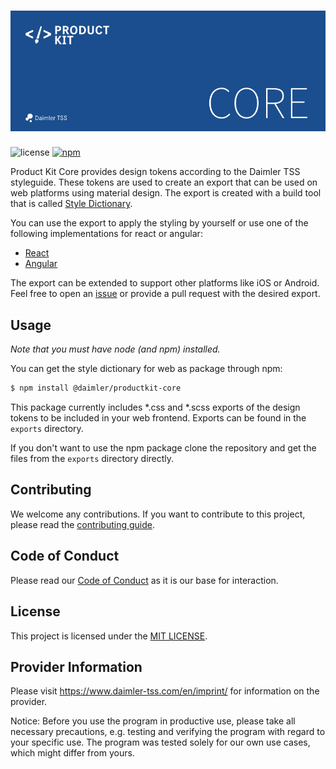 <!-- SPDX-License-Identifier: MIT --->
<!-- © Daimler TSS GmbH --->
# ![Product Kit Core Logo](https://github.com/Daimler/product-kit_core/raw/main/docs/images/productkit_core_github_logo.png)
![license](https://img.shields.io/badge/license-MIT-38de03e?style=flat)
[![npm](https://img.shields.io/npm/v/@daimler/productkit-core)](https://www.npmjs.com/package/@daimler/productkit-core)


Product Kit Core provides design tokens according to the Daimler TSS styleguide. These tokens are used to create an export that can be used on web platforms using material design. The export is created with a build tool that is called [Style Dictionary](https://github.com/amzn/style-dictionary).

You can use the export to apply the styling by yourself or use one of the following implementations for react or angular:
* [React](https://github.com/daimler/product-kit_react)
* [Angular](https://github.com/daimler/product-kit_angular)

The export can be extended to support other platforms like iOS or Android. Feel free to open an [issue](https://github.com/Daimler/product-kit_core/issues) or provide a pull request with the desired export.

## Usage
*Note that you must have node (and npm) installed.*

You can get the style dictionary for web as package through npm:
```bash
$ npm install @daimler/productkit-core
```
This package currently includes *.css and *.scss exports of the design tokens to be included in your web frontend. Exports can be found in the `exports` directory.

If you don't want to use the npm package clone the repository and get the files from the `exports` directory directly.

## Contributing

We welcome any contributions.
If you want to contribute to this project, please read the [contributing guide](CONTRIBUTING.md).

## Code of Conduct

Please read our [Code of Conduct](https://github.com/Daimler/daimler-foss/blob/master/CODE_OF_CONDUCT.md) as it is our base for interaction.

## License

This project is licensed under the [MIT LICENSE](LICENSE).

## Provider Information

Please visit <https://www.daimler-tss.com/en/imprint/> for information on the provider.

Notice: Before you use the program in productive use, please take all necessary precautions,
e.g. testing and verifying the program with regard to your specific use.
The program was tested solely for our own use cases, which might differ from yours.
